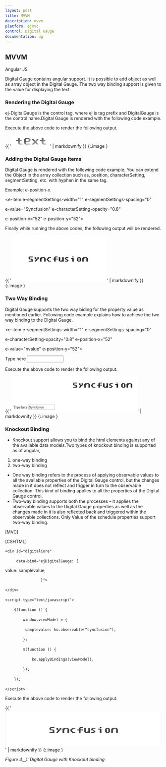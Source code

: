 ```yaml
---
layout: post
title: MVVM
description: mvvm
platform: ejmvc
control: Digital Gauge
documentation: ug
---
```


## MVVM

Angular JS

Digital Gauge contains angular support. It is possible to add object as well as array object in the Digital Gauge. The two way binding support is given to the value for displaying the text.



### Rendering the Digital Gauge

ej-DigitalGauge is the control tag, where ej is tag prefix and DigitalGauge is the control name.Digital Gauge is rendered with the following code example.

<div ng-app="syncApp">

<div ng-controller="DigitalGauge">

<ej-DigitalGauge id="digitalCore" e-height="500" e-load="loadGaugeTheme">

</ej-DigitalGauge>

</div>

</div>

<script type="text/javascript">

<!—binding the value to the scope variables in application controller-->

angular.module('syncApp', ['ejangular'])

.controller('DigitalGauge', function ($scope) {

$scope.nvalue = “text”;

});

</script>





Execute the above code to render the following output.

{{ '![](MVVM_images/MVVM_img1.png)' | markdownify }}
{:.image }




### Adding the Digital Gauge Items

Digital Gauge is rendered with the following code example. You can extend the Object in the array collection such as, position, characterSetting, segmentSetting, etc. with hyphen in the same tag.

Example: e-position-x. 



<!--To Render the Digital gauge-->

<ej-DigitalGauge id="digitalCore">

<!--Adding Item collection to the digital gauge-->

<e-items>

<e-item e-segmentSettings-width="1" e-segmentSettings-spacing="0"

e-value="Syncfusion" e-characterSetting-opacity="0.8"

e-position-x="52" e-position-y="52">

</e-item>

</e-items>

</ej-DigitalGauge>



Finally while running the above codes, the following output will be rendered.

{{ '![](MVVM_images/MVVM_img2.png)' | markdownify }}
{:.image }




### Two Way Binding

Digital Gauge supports the two way biding for the property value as mentioned earlier. Following code example explains how to achieve the two way binding to the Digital Gauge.

<div ng-app="syncApp">

<div ng-controller="DigitalGauge">

<ej-DigitalGauge id="digitalCore" e-height="200" e-load="loadGaugeTheme">

<e-items>

<e-item e-segmentSettings-width="1" e-segmentSettings-spacing="0"

e-characterSetting-opacity="0.8" e-position-x="52"

e-value="nvalue" e-position-y="52">

</e-item>

</e-items>

</ej-DigitalGauge>

Type here <input type="text" id="txtValue" ng-model="nvalue" Style="width:110px"/>

</div>

</div>



<script type="text/javascript">



<!—binding the value to the scope variables in application controller-->



angular.module('syncApp', ['ejangular'])

.controller('DigitalGauge', function ($scope) {

$scope.nvalue = "Syncfusion";

});

</script>





Execute the above code to render the following output.

{{ '![](MVVM_images/MVVM_img3.png)' | markdownify }}
{:.image }




### Knockout Binding



* Knockout support allows you to bind the html elements against any of the available data models.Two types of knockout binding is supported as of angular,
1. one-way binding
2. two-way binding
* One way binding refers to the process of applying observable values to all the available properties of the Digital Gauge control, but the changes made in it does not reflect and trigger in turn to the observable collection. This kind of binding applies to all the properties of the Digital Gauge control.
* Two-way binding supports both the processes – it applies the observable values to the Digital Gauge properties as well as the changes made in it is also reflected back and triggered within the observable collections. Only Value of the schedule properties support two-way binding.



[MVC]

 [CSHTML]

    <div id="digitalCore" 

         data-bind="ejDigitalGauge: { 

value: samplevalue,

                    }">

    </div>

    <script type="text/javascript">

        $(function () {

            window.viewModel = {

             samplevalue: ko.observable(“syncfusion”),

            };

            $(function () {

                ko.applyBindings(viewModel);

            });

        });

    </script>


Execute the above code to render the following output.





{{ '![C:/Users/karthigeyan/Desktop/q.png](MVVM_images/MVVM_img4.png)' | markdownify }}
{:.image }




















_Figure_ _4__1: Digital Gauge with Knockout binding_




